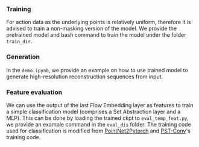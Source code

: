 ### Training
For action data as the underlying points is relatively uniform, therefore it is advised to train a non-masking version of the model.
We provide the pretrained model and bash command to train the model under the folder ```train_dir```.

### Generation
In the ```demo.ipynb```, we provide an example on how to use trained model to generate high-resolution reconstruction sequences from input.

### Feature evaluation
We can use the output of the last Flow Embedding layer as features to train a simple classification model (comprises a Set Abstraction layer and a MLP).
This can be done by loading the trained ckpt to ```eval_temp_feat.py```, we provide an example command in the ```eval_dis``` folder. The training code used for classification is modified from [PointNet2Pytorch](https://github.com/yanx27/Pointnet_Pointnet2_pytorch/blob/master/train_classification.py) and [PST-Conv](https://github.com/hehefan/Point-Spatio-Temporal-Convolution/blob/main/train-msr.py)'s training code.
